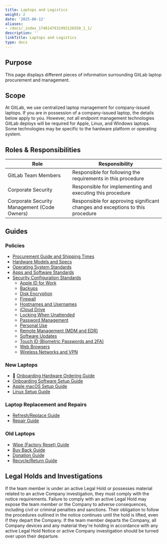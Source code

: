 ```yaml
---
title: Laptops and Logistics
weight: 2
date: '2025-06-12'
aliases:
- /docs/_index_1748147631993126550_1_1/
description: ''
linkTitle: Laptops and Logistics
type: docs
---
```


## Purpose

This page displays different pieces of information surrounding GitLab laptop procurement and management.

## Scope

At GitLab, we use centralized laptop management for company-issued laptops. If you are in possession of a company-issued laptop, the details below apply to you. However, not all endpoint management technologies GitLab deploys will be required for Apple, Linux, and Windows laptops. Some technologies may be specific to the hardware platform or operating system.

## Roles & Responsibilities

| Role                                        | Responsibility                                                                 |
|---------------------------------------------|--------------------------------------------------------------------------------|
| GitLab Team Members                         | Responsible for following the requirements in this procedure                   |
| Corporate Security                          | Responsible for implementing and executing this procedure                      |
| Corporate Security Management (Code Owners) | Responsible for approving significant changes and exceptions to this procedure |

## Guides

### Policies

- [Procurement Guide and Shipping Times](/handbook/security/corporate/services/laptops/procurement)
- [Hardware Models and Specs](/handbook/security/corporate/services/laptops/hardware)
- [Operating System Standards](/handbook/security/corporate/services/laptops/os)
- [Apps and Software Standards](/handbook/security/corporate/services/laptops/software)
- [Security Configuration Standards](/handbook/security/corporate/services/laptops/security)
  - [Apple ID for Work](/handbook/security/corporate/services/laptops/security/appleid)
  - [Backups](/handbook/security/corporate/services/laptops/security/backups)
  - [Disk Encryption](/handbook/security/corporate/services/laptops/security/encryption)
  - [Firewall](/handbook/security/corporate/services/laptops/security/firewall)
  - [Hostnames and Usernames](/handbook/security/corporate/services/laptops/security/names)
  - [iCloud Drive](/handbook/security/corporate/services/laptops/security/icloud)
  - [Locking When Unattended](/handbook/security/corporate/services/laptops/security/unattended)
  - [Password Management](/handbook/security/corporate/services/laptops/security/passwords)
  - [Personal Use](/handbook/security/corporate/services/laptops/security/personal)
  - [Remote Management (MDM and EDR)](/handbook/security/corporate/services/laptops/security/management)
  - [Software Updates](/handbook/security/corporate/services/laptops/security/updates)
  - [Touch ID (Biometric Passwords and 2FA)](/handbook/security/corporate/services/laptops/security/touchid)
  - [Web Browsers](/handbook/security/corporate/services/laptops/security/browsers)
  - [Wireless Networks and VPN](/handbook/security/corporate/services/laptops/security/networks)

### New Laptops

- 👀 [Onboarding Hardware Ordering Guide](/handbook/security/corporate/services/laptops/onboarding)
- [Onboarding Software Setup Guide](/handbook/security/corporate/support/onboarding)
- [Apple macOS Setup Guide](/handbook/security/corporate/systems/macos/setup)
- [Linux Setup Guide](/handbook/security/corporate/systems/linux)

### Laptop Replacement and Repairs

- [Refresh/Replace Guide](/handbook/security/corporate/services/laptops/refresh)
- [Repair Guide](/handbook/security/corporate/services/laptops/)

### Old Laptops

- [Wipe (Factory Reset) Guide](/handbook/security/corporate/services/laptops/wipe)
- [Buy Back Guide](/handbook/security/corporate/services/laptops/buyback/)
- [Donation Guide](/handbook/security/corporate/services/laptops/donation)
- [Recycle/Return Guide](/handbook/security/corporate/services/laptops/recycle)

## Legal Holds and Investigations

If the team member is under an active Legal Hold or possesses material related to an active Company investigation, they must comply with the notice requirements. Failure to comply with an active Legal Hold may expose the team member or the Company to adverse consequences, including civil or criminal penalties and sanctions. Their obligation to follow the procedures outlined in the notice continues until the hold is lifted, even if they depart the Company. If the team member departs the Company, all Company devices and any material they're holding in accordance with any active Legal Hold Notice or active Company investigation should be turned over upon their departure.
<!-- Intentional duplicate on /handbook/security/corporate/services/laptops/security/management -->
